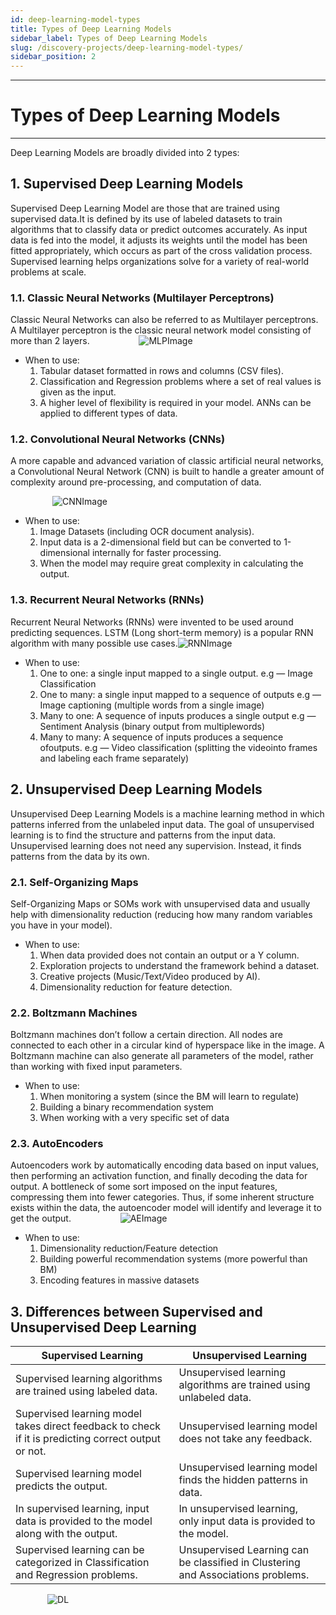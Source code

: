 ```yaml
---
id: deep-learning-model-types
title: Types of Deep Learning Models
sidebar_label: Types of Deep Learning Models
slug: /discovery-projects/deep-learning-model-types/
sidebar_position: 2
---
```


---
# Types of Deep Learning Models
---
Deep Learning Models are broadly divided into 2 types:

## 1. **Supervised Deep Learning Models** 
Supervised Deep Learning Model are those that are trained using supervised data.It is defined by its use of labeled datasets to train algorithms that to classify data or predict outcomes accurately. As input data is fed into the model, it adjusts its weights until the model has been fitted appropriately, which occurs as part of the cross validation process. Supervised learning helps organizations solve for a variety of real-world problems at scale.

### 1.1. **Classic Neural Networks (Multilayer Perceptrons)**
 Classic Neural Networks can also be referred to as Multilayer perceptrons. A Multilayer perceptron is the classic neural network model consisting of more than 2 layers. &nbsp; &nbsp; &nbsp; &nbsp; &nbsp; &nbsp; &nbsp; &nbsp; &nbsp; &nbsp;![MLPImage](../../static/img/tutorials/discovery-projects/MLP.png)

 - When to use:
    1. Tabular dataset formatted in rows and columns (CSV files).
    2. Classification and Regression problems where a set of real values is given as the input.
    3. A higher level of flexibility is required in your model. ANNs can be applied to different types of data.  

### 1.2. **Convolutional Neural Networks (CNNs)**
 A more capable and advanced variation of classic artificial neural networks, a Convolutional Neural Network (CNN) is built to handle a greater amount of complexity around pre-processing, and computation of data.
 
 &nbsp; &nbsp; &nbsp; &nbsp; &nbsp; &nbsp; &nbsp; &nbsp; &nbsp;![CNNImage](../../static/img/tutorials/discovery-projects/CNN.png)

 - When to use:
    1. Image Datasets (including OCR document analysis).
    2. Input data is a 2-dimensional field but can be converted to 1-dimensional internally for faster processing.
    3. When the model may require great complexity in calculating the output.

### 1.3. **Recurrent Neural Networks (RNNs)** 
Recurrent Neural Networks (RNNs) were invented to be used around predicting sequences. LSTM (Long short-term memory) is a popular RNN algorithm with many possible use cases.![RNNImage](../../static/img/tutorials/discovery-projects/RNN.png)

- When to use:
    1. One to one: a single input mapped to a single output.
    e.g — Image Classification
    2. One to many: a single input mapped to a sequence of outputs
    e.g — Image captioning (multiple words from a single image)
    3. Many to one: A sequence of inputs produces a single output
    e.g — Sentiment Analysis (binary output from multiplewords)
    4. Many to many: A sequence of inputs produces a sequence ofoutputs.
    e.g — Video classification (splitting the videointo frames and labeling each frame separately)
    
## 2. **Unsupervised Deep Learning Models** 
Unsupervised Deep Learning Models is a machine learning method in which patterns inferred from the unlabeled input data. The goal of unsupervised learning is to find the structure and patterns from the input data. Unsupervised learning does not need any supervision. Instead, it finds patterns from the data by its own.

### 2.1. **Self-Organizing Maps**
Self-Organizing Maps or SOMs work with unsupervised data and usually help with dimensionality reduction (reducing how many random variables you have in your model).
- When to use:
    1. When data provided does not contain an output or a Y column.
    2. Exploration projects to understand the framework behind a dataset.
    3. Creative projects (Music/Text/Video produced by AI).
    4. Dimensionality reduction for feature detection.
    
### 2.2. **Boltzmann Machines**
Boltzmann machines don’t follow a certain direction. All nodes are connected to each other in a circular kind of hyperspace like in the image. A Boltzmann machine can also generate all parameters of the model, rather than working with fixed input parameters.
- When to use:
    1. When monitoring a system (since the BM will learn to regulate)
    2. Building a binary recommendation system
    3. When working with a very specific set of data

### 2.3. **AutoEncoders** 
Autoencoders work by automatically encoding data based on input values, then performing an activation function, and finally decoding the data for output. A bottleneck of some sort imposed on the input features, compressing them into fewer categories. Thus, if some inherent structure exists within the data, the autoencoder model will identify and leverage it to get the output.&nbsp; &nbsp; &nbsp; &nbsp; &nbsp; &nbsp; &nbsp; &nbsp; &nbsp; &nbsp; ![AEImage](../../static/img/tutorials/discovery-projects/AE.png)

- When to use:
    1. Dimensionality reduction/Feature detection
    2. Building powerful recommendation systems (more powerful than BM)
    3. Encoding features in massive datasets


## 3. Differences between Supervised and Unsupervised Deep Learning
| Supervised Learning | Unsupervised Learning |
| ------------------- | --------------------- |
| Supervised learning algorithms are trained using labeled data. | Unsupervised learning algorithms are trained using unlabeled data. |
| Supervised learning model takes direct feedback to check if it is predicting correct output or not. | Unsupervised learning model does not take any feedback. |
| Supervised learning model predicts the output. | Unsupervised learning model finds the hidden patterns in data. |
| In supervised learning, input data is provided to the model along with the output. | In unsupervised learning, only input data is provided to the model. |
| Supervised learning can be categorized in Classification and Regression problems. | Unsupervised Learning can be classified in Clustering and Associations problems. |

&nbsp; &nbsp; &nbsp; &nbsp; &nbsp; &nbsp; &nbsp; &nbsp;![DL](../../static/img/tutorials/discovery-projects/DL-.jpg)